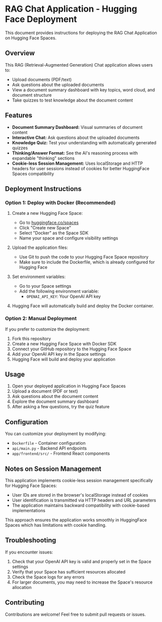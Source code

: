# RAG Chat Application - Hugging Face Deployment

This document provides instructions for deploying the RAG Chat Application on Hugging Face Spaces.

## Overview

This RAG (Retrieval-Augmented Generation) Chat application allows users to:
- Upload documents (PDF/text)
- Ask questions about the uploaded documents
- View a document summary dashboard with key topics, word cloud, and document structure
- Take quizzes to test knowledge about the document content

## Features

- **Document Summary Dashboard:** Visual summaries of document content
- **Interactive Chat:** Ask questions about the uploaded documents
- **Knowledge Quiz:** Test your understanding with automatically generated quizzes
- **Thinking/Answer Format:** See the AI's reasoning process with expandable "thinking" sections
- **Cookie-less Session Management:** Uses localStorage and HTTP headers for user sessions instead of cookies for better HuggingFace Spaces compatibility

## Deployment Instructions

### Option 1: Deploy with Docker (Recommended)

1. Create a new Hugging Face Space:
   - Go to [huggingface.co/spaces](https://huggingface.co/spaces)
   - Click "Create new Space"
   - Select "Docker" as the Space SDK
   - Name your space and configure visibility settings

2. Upload the application files:
   - Use Git to push the code to your Hugging Face Space repository
   - Make sure to include the Dockerfile, which is already configured for Hugging Face

3. Set environment variables:
   - Go to your Space settings
   - Add the following environment variable:
     - `OPENAI_API_KEY`: Your OpenAI API key

4. Hugging Face will automatically build and deploy the Docker container.

### Option 2: Manual Deployment

If you prefer to customize the deployment:

1. Fork this repository
2. Create a new Hugging Face Space with Docker SDK
3. Connect your GitHub repository to the Hugging Face Space
4. Add your OpenAI API key in the Space settings
5. Hugging Face will build and deploy your application

## Usage

1. Open your deployed application in Hugging Face Spaces
2. Upload a document (PDF or text)
3. Ask questions about the document content
4. Explore the document summary dashboard
5. After asking a few questions, try the quiz feature

## Configuration

You can customize your deployment by modifying:
- `Dockerfile` - Container configuration
- `api/main.py` - Backend API endpoints
- `app/frontend/src/` - Frontend React components

## Notes on Session Management

This application implements cookie-less session management specifically for Hugging Face Spaces:

- User IDs are stored in the browser's localStorage instead of cookies
- User identification is transmitted via HTTP headers and URL parameters
- The application maintains backward compatibility with cookie-based implementations

This approach ensures the application works smoothly in HuggingFace Spaces which has limitations with cookie handling.

## Troubleshooting

If you encounter issues:
1. Check that your OpenAI API key is valid and properly set in the Space settings
2. Verify that your Space has sufficient resources allocated
3. Check the Space logs for any errors
4. For larger documents, you may need to increase the Space's resource allocation

## Contributing

Contributions are welcome! Feel free to submit pull requests or issues. 